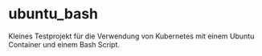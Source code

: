 # ubuntu_bash
Kleines Testprojekt für die Verwendung von Kubernetes mit einem Ubuntu Container und einem Bash Script.